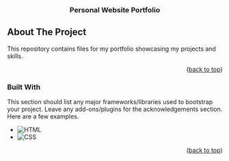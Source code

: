 <!-- PROJECT LOGO -->
<br />
<div align="center">
<!--   <a href="https://github.com/othneildrew/Best-README-Template">
    <img src="images/logo.png" alt="Logo" width="80" height="80">
  </a> -->

  <h3 align="center">Personal Website Portfolio</h3>
</div>

<!-- ABOUT THE PROJECT -->
## About The Project
This repository contains files for my portfolio showcasing my projects and skills.

<p align="right">(<a href="#readme-top">back to top</a>)</p>



### Built With

This section should list any major frameworks/libraries used to bootstrap your project. Leave any add-ons/plugins for the acknowledgements section. Here are a few examples.

* ![HTML](https://img.shields.io/badge/HTML-blue)
* ![CSS](https://img.shields.io/badge/CSS-red)


<p align="right">(<a href="#readme-top">back to top</a>)</p>






